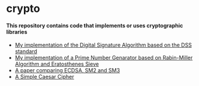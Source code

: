# crypto
#### This repository contains code that implements or uses cryptographic libraries
* [My implementation of the Digital Signature Algorithm based on the DSS standard](/DSS/src/)
* [My implementation of a Prime Number Genarator based on Rabin-Miller Algorithm and Eratosthenes Sieve](/PrimeGenerator/)
* [A paper comparing ECDSA, SM2 and SM3](/papers/a_comparision_of_ECDSA_SM2_SM3.pdf)
* [A Simple Caesar Cipher](/caesarcipher/)
